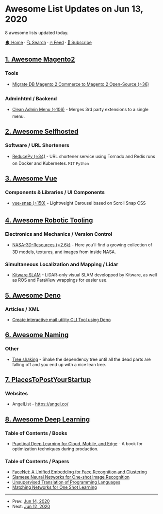 # Awesome List Updates on Jun 13, 2020

8 awesome lists updated today.

[🏠 Home](/README.md) · [🔍 Search](https://www.trackawesomelist.com/search/) · [🔥 Feed](https://www.trackawesomelist.com/rss.xml) · [📮 Subscribe](https://trackawesomelist.us17.list-manage.com/subscribe?u=d2f0117aa829c83a63ec63c2f&id=36a103854c)



## [1. Awesome Magento2](/content/run-as-root/awesome-magento2/README.md)

### Tools

*   [Migrate DB Magento 2 Commerce to Magento 2 Open-Source (⭐36)](https://github.com/opengento/magento2-downgrade-ee-ce)

### Adminhtml / Backend

*   [Clean Admin Menu (⭐106)](https://github.com/redchamps/clean-admin-menu) - Merges 3rd party extensions to a single menu.

## [2. Awesome Selfhosted](/content/awesome-selfhosted/awesome-selfhosted/README.md)

### Software / URL Shorteners

*   [ReducePy (⭐34)](https://github.com/abdullahselek/ReducePy) - URL shortener service using Tornado and Redis runs on Docker and Kubernetes. `MIT` `Python`

## [3. Awesome Vue](/content/vuejs/awesome-vue/README.md)

### Components & Libraries / UI Components

*   [vue-snap (⭐150)](https://github.com/bartdominiak/vue-snap) - Lightweight Carousel based on Scroll Snap CSS

## [4. Awesome Robotic Tooling](/content/protontypes/awesome-robotic-tooling/README.md)

### Electronics and Mechanics / Version Control

*   [NASA-3D-Resources (⭐2.6k)](https://github.com/nasa/NASA-3D-Resources) - Here you'll find a growing collection of 3D models, textures, and images from inside NASA.

### Simultaneous Localization and Mapping / Lidar

*   [Kitware SLAM](https://gitlab.kitware.com/keu-computervision/slam/) -  LiDAR-only visual SLAM developped by Kitware, as well as ROS and ParaView wrappings for easier use.

## [5. Awesome Deno](/content/denolib/awesome-deno/README.md)

### Articles / XML

*   [Create interactive mail utility CLI Tool using Deno
    ](https://www.soubai.me/posts/create-interactive-mail-utility-cli-with-deno)

## [6. Awesome Naming](/content/gruhn/awesome-naming/README.md)

### Other

*   [Tree shaking](https://en.wikipedia.org/wiki/Tree_shaking) - Shake the dependency tree until all the dead parts are falling off and you end up with a nice lean tree.

## [7. PlacesToPostYourStartup](/content/mmccaff/PlacesToPostYourStartup/README.md)

### Websites

*   AngelList - <https://angel.co/>

## [8. Awesome Deep Learning](/content/ChristosChristofidis/awesome-deep-learning/README.md)

### Table of Contents / Books

*   [Practical Deep Learning for Cloud, Mobile, and Edge](https://www.oreilly.com/library/view/practical-deep-learning/9781492034858/) - A book for optimization techniques during production.

### Table of Contents / Papers

*   [FaceNet: A Unified Embedding for Face Recognition and Clustering](https://arxiv.org/pdf/1503.03832.pdf)
*   [Siamese Neural Networks for One-shot Image Recognition](https://www.cs.cmu.edu/\~rsalakhu/papers/oneshot1.pdf)
*   [Unsupervised Translation of Programming Languages](https://arxiv.org/pdf/2006.03511.pdf)
*   [Matching Networks for One Shot Learning](http://papers.nips.cc/paper/6385-matching-networks-for-one-shot-learning.pdf)

---

- Prev: [Jun 14, 2020](/content/2020/06/14/README.md)
- Next: [Jun 12, 2020](/content/2020/06/12/README.md)